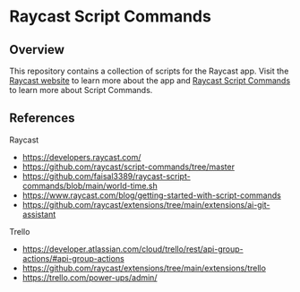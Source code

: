 Raycast Script Commands
=======================

Overview
--------

This repository contains a collection of scripts for the Raycast app.
Visit the [Raycast website](https://raycast.com) to learn more about the app
and [Raycast Script Commands](https://github.com/raycast/script-commands) to
learn more about Script Commands.

References
----------

Raycast

- <https://developers.raycast.com/>
- <https://github.com/raycast/script-commands/tree/master>
- <https://github.com/faisal3389/raycast-script-commands/blob/main/world-time.sh>
- <https://www.raycast.com/blog/getting-started-with-script-commands>
- <https://github.com/raycast/extensions/tree/main/extensions/ai-git-assistant>

Trello

- <https://developer.atlassian.com/cloud/trello/rest/api-group-actions/#api-group-actions>
- <https://github.com/raycast/extensions/tree/main/extensions/trello>
- <https://trello.com/power-ups/admin/>
